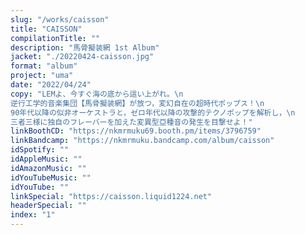 ```yaml
---
slug: "/works/caisson"
title: "CAISSON"
compilationTitle: ""
description: "馬骨擬装網 1st Album"
jacket: "./20220424-caisson.jpg"
format: "album"
project: "uma"
date: "2022/04/24"
copy: "LEMよ、今すぐ海の底から這い上がれ。\n
逆行工学的音楽集団【馬骨擬装網】が放つ，変幻自在の超時代ポップス！\n
90年代以降の似非オーケストラと，ゼロ年代以降の攻撃的テクノポップを解析し，\n
三者三様に独自のフレーバーを加えた変異型亞種音の発生を目撃せよ！"
linkBoothCD: "https://nkmrmuku69.booth.pm/items/3796759"
linkBandcamp: "https://nkmrmuku.bandcamp.com/album/caisson"
idSpotify: ""
idAppleMusic: ""
idAmazonMusic: ""
idYouTubeMusic: ""
idYouTube: ""
linkSpecial: "https://caisson.liquid1224.net"
headerSpecial: ""
index: "1"
---
```

